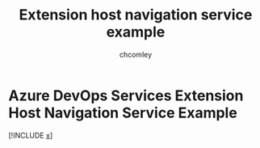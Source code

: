 ﻿---
ms.prod: devops
ms.technology: devops-ecosystem
title: Extension host navigation service example
description: A sample that shows how to use a host navigation service with an Azure DevOps Services extension
ms.assetid: d23bf2e9-f5c6-4108-8af5-fab62c848ca9
ms.manager: mijacobs
ms.author: chcomley
author: chcomley
ms.topic: article
ms.manager: mijacobs
monikerRange: '>= tfs-2017'
ms.date: 08/17/2016
---

# Azure DevOps Services Extension Host Navigation Service Example

[!INCLUDE [x](../../../../../includes/extend/reference/samples/client-services/HostNavigationService.md)]
